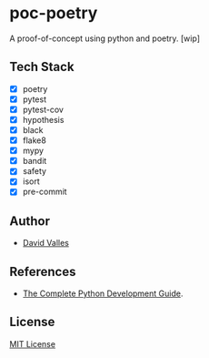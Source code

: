 # poc-poetry

A proof-of-concept using python and poetry. [wip]

## Tech Stack

- [x] poetry
- [x] pytest
- [x] pytest-cov
- [x] hypothesis
- [x] black
- [x] flake8
- [x] mypy
- [x] bandit
- [x] safety
- [x] isort
- [x] pre-commit

## Author

- [David Valles](https://dtjv.io)

## References

- [The Complete Python Development Guide](https://testdriven.io/guides/complete-python/).

## License

[MIT License](LICENSE)
